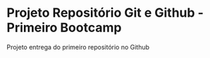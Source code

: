 # Projeto Repositório Git e Github - Primeiro Bootcamp
 Projeto entrega do primeiro repositório no Github
